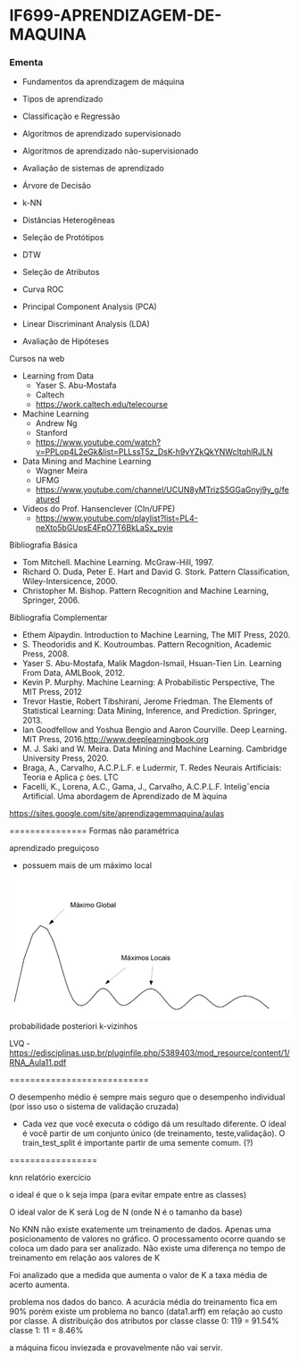 # IF699-APRENDIZAGEM-DE-MAQUINA


### Ementa
  - Fundamentos da aprendizagem de máquina
  - Tipos de aprendizado
  - Classificação e Regressão
  - Algoritmos de aprendizado supervisionado
  - Algoritmos de aprendizado não-supervisionado
  - Avaliação de sistemas de aprendizado

- Árvore de Decisão

- k-NN

- Distâncias Heterogêneas

- Seleção de Protótipos

- DTW

- Seleção de Atributos

- Curva ROC

- Principal Component Analysis (PCA)

- Linear Discriminant Analysis (LDA)

- Avaliação de Hipóteses

Cursos na web
- Learning from Data
  - Yaser S. Abu-Mostafa
  - Caltech
  - https://work.caltech.edu/telecourse
- Machine Learning
  - Andrew Ng
  - Stanford
  - https://www.youtube.com/watch?v=PPLop4L2eGk&list=PLLssT5z_DsK-h9vYZkQkYNWcItqhlRJLN
- Data Mining and Machine Learning
  - Wagner Meira
  - UFMG
  - https://www.youtube.com/channel/UCUN8yMTrizS5GGaGnyj9y_g/featured
- Videos do Prof. Hansenclever (CIn/UFPE)
  - https://www.youtube.com/playlist?list=PL4-neXto5bGUpsE4FpO7T6BkLaSx_pyie


Bibliografia Básica

- Tom Mitchell. Machine Learning. McGraw-Hill, 1997.
- Richard O. Duda, Peter E. Hart and David G. Stork. Pattern Classification, Wiley-Intersicence, 2000.
- Christopher M. Bishop. Pattern Recognition and Machine Learning, Springer, 2006.

Bibliografia Complementar
- Ethem Alpaydin. Introduction to Machine Learning, The MIT Press, 2020.
- S. Theodoridis and K. Koutroumbas. Pattern Recognition, Academic Press, 2008.
- Yaser S. Abu-Mostafa, Malik Magdon-Ismail, Hsuan-Tien Lin. Learning From Data, AMLBook, 2012.
- Kevin P. Murphy. Machine Learning: A Probabilistic Perspective, The MIT Press, 2012
- Trevor Hastie, Robert Tibshirani, Jerome Friedman. The Elements of Statistical Learning: Data Mining, Inference, and Prediction. Springer, 2013.
- Ian Goodfellow and Yoshua Bengio and Aaron Courville. Deep Learning. MIT Press, 2016.http://www.deeplearningbook.org
- M. J. Saki and W. Meira. Data Mining and Machine Learning. Cambridge University Press, 2020.
- Braga, A., Carvalho, A.C.P.L.F. e Ludermir, T. Redes Neurais Artificiais: Teoria e Aplica ̧c ̃oes. LTC
- Facelli, K., Lorena, A.C., Gama, J., Carvalho, A.C.P.L.F. Inteligˆencia Artificial. Uma abordagem de Aprendizado de M ́aquina


https://sites.google.com/site/aprendizagemmaquina/aulas

===============
Formas não paramétrica

aprendizado preguiçoso
- possuem mais de um máximo local
<img src="maximos.jpg">
probabilidade posteriori
k-vizinhos



LVQ - https://edisciplinas.usp.br/pluginfile.php/5389403/mod_resource/content/1/RNA_Aula11.pdf

===========================


O desempenho médio é sempre mais seguro que o desempenho individual (por isso uso o sistema de validação cruzada)

- Cada vez que você executa o código dá um resultado diferente. O ideal é você partir de um conjunto único (de treinamento, teste,validação). O train_test_split é importante partir de uma semente comum. (?)

=================

knn relatório exercício

o ideal é que o k seja impa (para evitar empate entre as classes)

O ideal valor de K será Log de N (onde N é o tamanho da base)


No KNN não existe exatemente um treinamento de dados.
 Apenas uma posicionamento de valores no gráfico.
O processamento ocorre quando se coloca um dado para ser analizado. Não existe uma diferença no tempo de treinamento em relação aos valores de K


Foi analizado que a medida que aumenta o valor de K a taxa média de acerto aumenta.


problema nos dados do banco.
A acurácia média do treinamento fica em 90% porém existe um problema no banco (data1.arff)
em relação ao custo por classe.
A distribuição dos atributos por classe
classe   0:   119 = 91.54% 
classe   1:   11  =  8.46%

a máquina ficou inviezada e provavelmente não vai servir.

